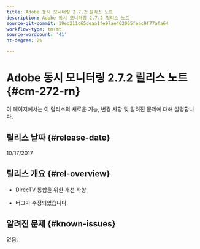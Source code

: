 ```yaml
---
title: Adobe 동시 모니터링 2.7.2 릴리스 노트
description: Adobe 동시 모니터링 2.7.2 릴리스 노트
source-git-commit: 19ed211c65deaa1fe97ae462065feac9f77afa64
workflow-type: tm+mt
source-wordcount: '41'
ht-degree: 2%

---
```



# Adobe 동시 모니터링 2.7.2 릴리스 노트 {#cm-272-rn}

이 페이지에서는 이 릴리스의 새로운 기능, 변경 사항 및 알려진 문제에 대해 설명합니다.

## 릴리스 날짜 {#release-date}

10/17/2017

## 릴리스 개요 {#rel-overview}

* DirecTV 통합을 위한 개선 사항.

* 버그가 수정되었습니다.



## 알려진 문제 {#known-issues}

없음.
